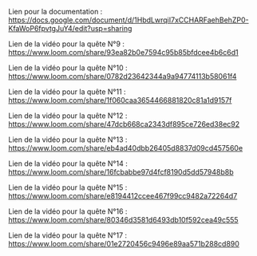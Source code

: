 Lien pour la documentation : https://docs.google.com/document/d/1HbdLwrqiI7xCCHARFaehBehZP0-KfaWoP6fpvtgJuY4/edit?usp=sharing

Lien de la vidéo pour la quête N°9 : https://www.loom.com/share/93ea82b0e7594c95b85bfdcee4b6c6d1

Lien de la vidéo pour la quête N°10 : https://www.loom.com/share/0782d23642344a9a94774113b58061f4

Lien de la vidéo pour la quête N°11 : https://www.loom.com/share/1f060caa3654466881820c81a1d9157f

Lien de la vidéo pour la quête N°12 : https://www.loom.com/share/47dcb668ca2343df895ce726ed38ec92

Lien de la vidéo pour la quête N°13 : https://www.loom.com/share/eb4ad40dbb26405d8837d09cd457560e

Lien de la vidéo pour la quête N°14 : https://www.loom.com/share/16fcbabbe97d4fcf8190d5dd57948b8b

Lien de la vidéo pour la quête N°15 : https://www.loom.com/share/e8194412ccee467f99cc9482a72264d7

Lien de la vidéo pour la quête N°16 : https://www.loom.com/share/80346d3581d6493db10f592cea49c555

Lien de la vidéo pour la quête N°17 : https://www.loom.com/share/01e2720456c9496e89aa571b288cd890
